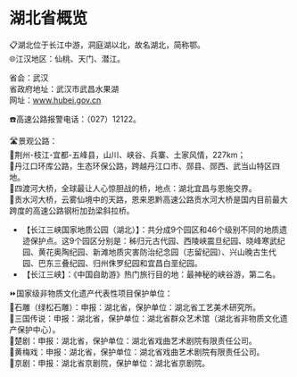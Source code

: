 # 湖北省概览  
📋湖北位于长江中游，洞庭湖以北，故名湖北，简称鄂。  
🌐江汉地区：仙桃、天门、潜江。  
  
省会：武汉  
省政府地址：武汉市武昌水果湖  
网址：www.hubei.gov.cn  
  
☎️高速公路报警电话：（027）12122。  


🛣️景观公路：  
🔸荆州-枝江-宜都-五峰县，山川、峡谷、兵寨、土家风情，227km；  
🔸丹江口环库公路，生态环保公路，跨越丹江口市、郧县、郧西、武当山特区四地。  
🔸四渡河大桥，全球最让人心惊胆战的桥，地点：湖北宜昌与恩施交界。  
🔸贡水河大桥，云雾仙境中的天路，恩来恩黔高速公路贡水河大桥是国内目前最大跨度的高速公路钢桁加劲梁斜拉桥。  

* 【长江三峡国家地质公园（湖北）】：共分成9个园区和46个级别不同的地质遗迹保护点。这9个园区分别是：秭归元古代园、西陵峡震旦纪园、晓峰寒武纪园、黄花奥陶纪园、新滩地质灾害防治纪念园（志留纪园）、兴山晚古生代园、巴东三叠纪园、归州侏罗纪园和宜昌白垩纪园。  
* 【长江三峡】：《中国自助游》热门旅行目的地：最神秘的峡谷游，第二名。  
  
⏩国家级非物质文化遗产代表性项目保护单位：  
🔸石雕（绿松石雕）：申报：湖北省，保护单位：湖北省工艺美术研究所。  
🔸三国传说：申报：湖北省，保护单位：湖北省群众艺术馆（湖北省非物质文化遗产保护中心）。  
🔸楚剧：申报：湖北省，保护单位：湖北省戏曲艺术剧院有限责任公司。  
🔸黄梅戏：申报：湖北省，保护单位：湖北省戏曲艺术剧院有限责任公司。  
🔸京剧：申报：湖北省京剧院，保护单位：湖北省京剧院。  